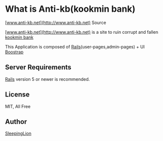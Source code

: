 # What is Anti-kb(kookmin bank)

[www.anti-kb.net](http://www.anti-kb.net) Source

[www.anti-kb.net](http://www.anti-kb.net) is a site to ruin corrupt and fallen [kookmin bank](https://www.kbstar.com/)

This Application is composed of [Rails](http://rubyonrails.org/)(user-pages,admin-pages) + UI [Boostrap](http://getbootstrap.com)

## Server Requirements

[Rails](http://rubyonrails.org/) version 5 or newer is recommended.

## License

MIT, All Free

## Author

[SleepingLion](http://www.sleepinglion.pe.kr)
